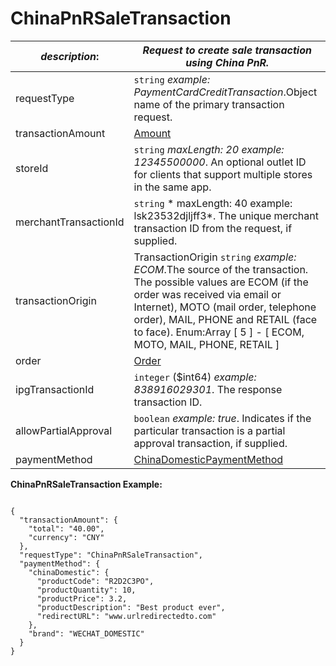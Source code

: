
# ChinaPnRSaleTransaction

| *description*:   | *Request to create sale transaction using China PnR.*|
|----|----|
| requestType |    ``` string ```  *example:   PaymentCardCreditTransaction*.Object name of the primary transaction request.|
| transactionAmount | [Amount](?path=docs/schemas-md/Amount.md)|
| storeId |    ``` string ```  *maxLength: 20  example: 12345500000*. An optional outlet ID for clients that support multiple stores in the same app.|
| merchantTransactionId |    ``` string ```   * maxLength: 40 example: lsk23532djljff3*. The unique merchant transaction ID from the request, if supplied.|
| transactionOrigin |  TransactionOrigin  ``` string ```  *example: ECOM*.The source of the transaction. The possible values are ECOM (if the order was received via email or Internet), MOTO (mail order, telephone order), MAIL, PHONE and RETAIL (face to face). Enum:Array [ 5 ] - [ ECOM, MOTO, MAIL, PHONE, RETAIL ]|
| order | [Order](?path=docs/schemas-md/Order.md)|
| ipgTransactionId |    ``` integer ``` ($int64)  *example: 838916029301*. The response transaction ID.|
| allowPartialApproval |    ``` boolean ```  *example: true*. Indicates if the particular transaction is a partial approval transaction, if supplied.|
| paymentMethod |  [ChinaDomesticPaymentMethod](?path=docs/schemas-md/ChinaDomesticPaymentMethod.md)|    

**ChinaPnRSaleTransaction Example:**

```{r}

{
  "transactionAmount": {
    "total": "40.00",
    "currency": "CNY"
  },
  "requestType": "ChinaPnRSaleTransaction",
  "paymentMethod": {
    "chinaDomestic": {
      "productCode": "R2D2C3PO",
      "productQuantity": 10,
      "productPrice": 3.2,
      "productDescription": "Best product ever",
      "redirectURL": "www.urlredirectedto.com"
    },
    "brand": "WECHAT_DOMESTIC"
  }
}
```



   


